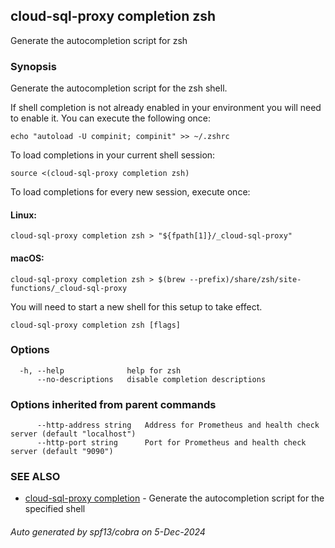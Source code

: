 ## cloud-sql-proxy completion zsh

Generate the autocompletion script for zsh

### Synopsis

Generate the autocompletion script for the zsh shell.

If shell completion is not already enabled in your environment you will need
to enable it.  You can execute the following once:

	echo "autoload -U compinit; compinit" >> ~/.zshrc

To load completions in your current shell session:

	source <(cloud-sql-proxy completion zsh)

To load completions for every new session, execute once:

#### Linux:

	cloud-sql-proxy completion zsh > "${fpath[1]}/_cloud-sql-proxy"

#### macOS:

	cloud-sql-proxy completion zsh > $(brew --prefix)/share/zsh/site-functions/_cloud-sql-proxy

You will need to start a new shell for this setup to take effect.


```
cloud-sql-proxy completion zsh [flags]
```

### Options

```
  -h, --help              help for zsh
      --no-descriptions   disable completion descriptions
```

### Options inherited from parent commands

```
      --http-address string   Address for Prometheus and health check server (default "localhost")
      --http-port string      Port for Prometheus and health check server (default "9090")
```

### SEE ALSO

* [cloud-sql-proxy completion](cloud-sql-proxy_completion.md)	 - Generate the autocompletion script for the specified shell

###### Auto generated by spf13/cobra on 5-Dec-2024
